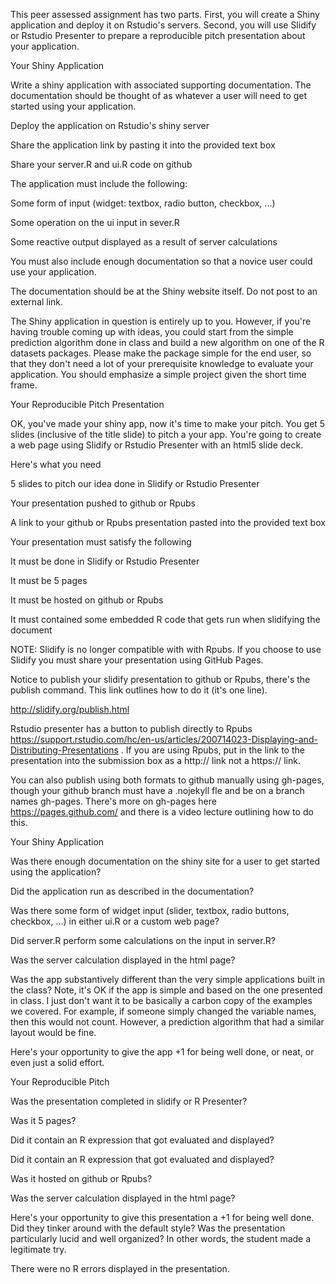 This peer assessed assignment has two parts. First, you will create a Shiny application and deploy it on Rstudio's servers. Second, you will use Slidify or Rstudio Presenter to prepare a reproducible pitch presentation about your application.

Your Shiny Application

Write a shiny application with associated supporting documentation. The documentation should be thought of as whatever a user will need to get started using your application.

Deploy the application on Rstudio's shiny server

Share the application link by pasting it into the provided text box

Share your server.R and ui.R code on github

The application must include the following:

Some form of input (widget: textbox, radio button, checkbox, ...)

Some operation on the ui input in sever.R

Some reactive output displayed as a result of server calculations

You must also include enough documentation so that a novice user could use your application.

The documentation should be at the Shiny website itself. Do not post to an external link.

The Shiny application in question is entirely up to you. However, if you're having trouble coming up with ideas, you could start from the simple prediction algorithm done in class and build a new algorithm on one of the R datasets packages. Please make the package simple for the end user, so that they don't need a lot of your prerequisite knowledge to evaluate your application. You should emphasize a simple project given the short time frame.

Your Reproducible Pitch Presentation

OK, you've made your shiny app, now it's time to make your pitch. You get 5 slides (inclusive of the title slide)  to pitch a your app. You're going to create a web page using Slidify or Rstudio Presenter with an html5 slide deck.

Here's what you need

5 slides to pitch our idea done in Slidify or Rstudio Presenter

Your presentation pushed to github or Rpubs

A link to your github or Rpubs presentation pasted into the provided text box

Your presentation must satisfy the following

It must be done in Slidify or Rstudio Presenter

It must be 5 pages

It must be hosted on github or Rpubs

It must contained some embedded R code that gets run when slidifying the document

NOTE: Slidify is no longer compatible with with Rpubs. If you choose to use Slidify you must share your presentation using GitHub Pages.

Notice to publish your slidify presentation to github or Rpubs, there's the publish command. This link outlines how to do it (it's one line). 

http://slidify.org/publish.html

Rstudio presenter has a button to publish directly to Rpubs 
https://support.rstudio.com/hc/en-us/articles/200714023-Displaying-and-Distributing-Presentations
. If you are using Rpubs, put in the link to the presentation into the submission box as a http:// link not a https:// link.

You can also publish using both formats to github manually using gh-pages, though your github branch must have a .nojekyll fle and be on a branch names gh-pages. There's more on gh-pages here 
https://pages.github.com/
  and there is a video lecture outlining how to do this.

Your Shiny Application

Was there enough documentation on the shiny site for a user to get started using the application?

Did the application run as described in the documentation?

Was there some form of widget input (slider, textbox, radio buttons, checkbox, ...) in either ui.R or a custom web page?

Did server.R perform some calculations on the input in server.R?

Was the server calculation displayed in the html page?

Was the app substantively different than the very simple applications built in the class? Note, it's OK if the app is simple and based on the one presented in class. I just don't want it to be basically a carbon copy of the examples we covered. For example, if someone simply changed the variable names, then this would not count. However, a prediction algorithm that had a similar layout would be fine.

Here's your opportunity to give the app +1 for being well done, or neat, or even just a solid effort.

Your Reproducible Pitch

Was the presentation completed in slidify or R Presenter?

Was it 5 pages?

Did it contain an R expression that got evaluated and displayed?

Did it contain an R expression that got evaluated and displayed?

Was it hosted on github or Rpubs?

Was the server calculation displayed in the html page?

Here's your opportunity to give this presentation a +1 for being well done. Did they tinker around with the default style? Was the presentation particularly lucid and well organized? In other words, the student made a legitimate try.

There were no R errors displayed in the presentation.

